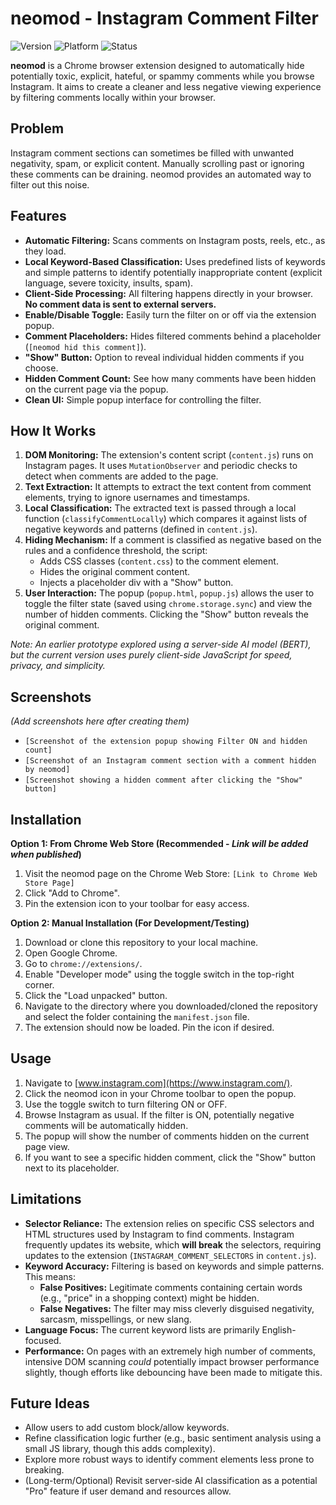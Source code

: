 # neomod - Instagram Comment Filter

![Version](https://img.shields.io/badge/version-1.0-blue)
![Platform](https://img.shields.io/badge/platform-Chrome-brightgreen)
![Status](https://img.shields.io/badge/status-Active-success)

**neomod** is a Chrome browser extension designed to automatically hide potentially toxic, explicit, hateful, or spammy comments while you browse Instagram. It aims to create a cleaner and less negative viewing experience by filtering comments locally within your browser.

## Problem

Instagram comment sections can sometimes be filled with unwanted negativity, spam, or explicit content. Manually scrolling past or ignoring these comments can be draining. neomod provides an automated way to filter out this noise.

## Features

*   **Automatic Filtering:** Scans comments on Instagram posts, reels, etc., as they load.
*   **Local Keyword-Based Classification:** Uses predefined lists of keywords and simple patterns to identify potentially inappropriate content (explicit language, severe toxicity, insults, spam).
*   **Client-Side Processing:** All filtering happens directly in your browser. **No comment data is sent to external servers.**
*   **Enable/Disable Toggle:** Easily turn the filter on or off via the extension popup.
*   **Comment Placeholders:** Hides filtered comments behind a placeholder (`[neomod hid this comment]`).
*   **"Show" Button:** Option to reveal individual hidden comments if you choose.
*   **Hidden Comment Count:** See how many comments have been hidden on the current page via the popup.
*   **Clean UI:** Simple popup interface for controlling the filter.

## How It Works

1.  **DOM Monitoring:** The extension's content script (`content.js`) runs on Instagram pages. It uses `MutationObserver` and periodic checks to detect when comments are added to the page.
2.  **Text Extraction:** It attempts to extract the text content from comment elements, trying to ignore usernames and timestamps.
3.  **Local Classification:** The extracted text is passed through a local function (`classifyCommentLocally`) which compares it against lists of negative keywords and patterns (defined in `content.js`).
4.  **Hiding Mechanism:** If a comment is classified as negative based on the rules and a confidence threshold, the script:
    *   Adds CSS classes (`content.css`) to the comment element.
    *   Hides the original comment content.
    *   Injects a placeholder div with a "Show" button.
5.  **User Interaction:** The popup (`popup.html`, `popup.js`) allows the user to toggle the filter state (saved using `chrome.storage.sync`) and view the number of hidden comments. Clicking the "Show" button reveals the original comment.

*Note: An earlier prototype explored using a server-side AI model (BERT), but the current version uses purely client-side JavaScript for speed, privacy, and simplicity.*

## Screenshots

*(Add screenshots here after creating them)*

*   `[Screenshot of the extension popup showing Filter ON and hidden count]`
*   `[Screenshot of an Instagram comment section with a comment hidden by neomod]`
*   `[Screenshot showing a hidden comment after clicking the "Show" button]`

## Installation

**Option 1: From Chrome Web Store (Recommended - *Link will be added when published*)**

1.  Visit the neomod page on the Chrome Web Store: `[Link to Chrome Web Store Page]`
2.  Click "Add to Chrome".
3.  Pin the extension icon to your toolbar for easy access.

**Option 2: Manual Installation (For Development/Testing)**

1.  Download or clone this repository to your local machine.
2.  Open Google Chrome.
3.  Go to `chrome://extensions/`.
4.  Enable "Developer mode" using the toggle switch in the top-right corner.
5.  Click the "Load unpacked" button.
6.  Navigate to the directory where you downloaded/cloned the repository and select the folder containing the `manifest.json` file.
7.  The extension should now be loaded. Pin the icon if desired.

## Usage

1.  Navigate to [www.instagram.com](https://www.instagram.com/).
2.  Click the neomod icon in your Chrome toolbar to open the popup.
3.  Use the toggle switch to turn filtering ON or OFF.
4.  Browse Instagram as usual. If the filter is ON, potentially negative comments will be automatically hidden.
5.  The popup will show the number of comments hidden on the current page view.
6.  If you want to see a specific hidden comment, click the "Show" button next to its placeholder.

## Limitations

*   **Selector Reliance:** The extension relies on specific CSS selectors and HTML structures used by Instagram to find comments. Instagram frequently updates its website, which **will break** the selectors, requiring updates to the extension (`INSTAGRAM_COMMENT_SELECTORS` in `content.js`).
*   **Keyword Accuracy:** Filtering is based on keywords and simple patterns. This means:
    *   **False Positives:** Legitimate comments containing certain words (e.g., "price" in a shopping context) might be hidden.
    *   **False Negatives:** The filter may miss cleverly disguised negativity, sarcasm, misspellings, or new slang.
*   **Language Focus:** The current keyword lists are primarily English-focused.
*   **Performance:** On pages with an extremely high number of comments, intensive DOM scanning *could* potentially impact browser performance slightly, though efforts like debouncing have been made to mitigate this.

## Future Ideas

*   Allow users to add custom block/allow keywords.
*   Refine classification logic further (e.g., basic sentiment analysis using a small JS library, though this adds complexity).
*   Explore more robust ways to identify comment elements less prone to breaking.
*   (Long-term/Optional) Revisit server-side AI classification as a potential "Pro" feature if user demand and resources allow.
